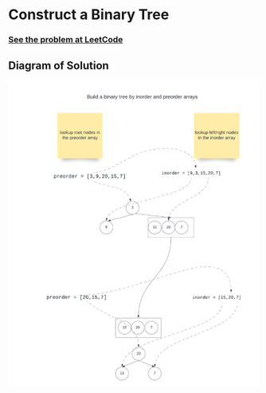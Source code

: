 # Construct a Binary Tree
### [See the problem at LeetCode](https://leetcode.com/problems/construct-binary-tree-from-preorder-and-inorder-traversal/)


## Diagram of Solution
![Diagram](https://github.com/AmenZhou/code_challenge_exercies/blob/main/pic/construct_binary_tree.png)
